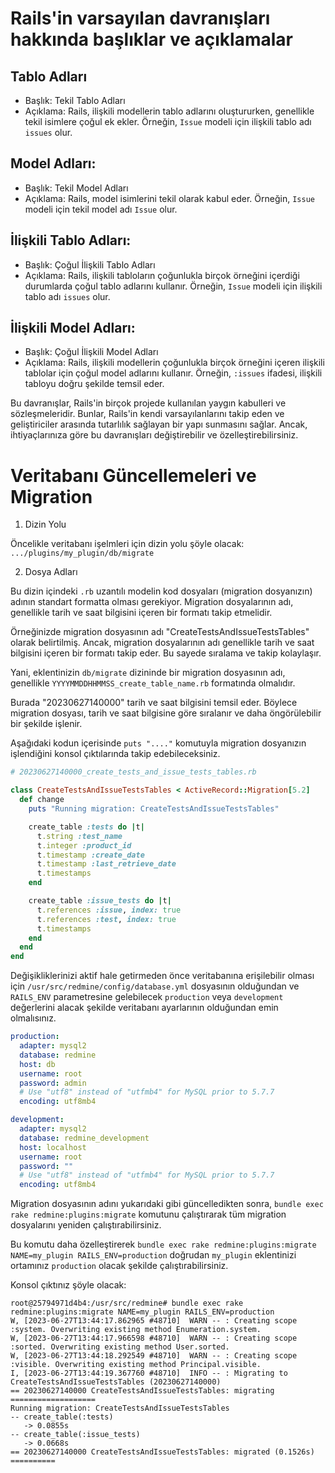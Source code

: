 #  Rails'in varsayılan davranışları hakkında başlıklar ve açıklamalar

## Tablo Adları
   - Başlık: Tekil Tablo Adları
   - Açıklama: Rails, ilişkili modellerin tablo adlarını oluştururken, genellikle tekil isimlere çoğul ek ekler. Örneğin, `Issue` modeli için ilişkili tablo adı `issues` olur.

## Model Adları:
   - Başlık: Tekil Model Adları
   - Açıklama: Rails, model isimlerini tekil olarak kabul eder. Örneğin, `Issue` modeli için tekil model adı `Issue` olur.

## İlişkili Tablo Adları:
   - Başlık: Çoğul İlişkili Tablo Adları
   - Açıklama: Rails, ilişkili tabloların çoğunlukla birçok örneğini içerdiği durumlarda çoğul tablo adlarını kullanır. Örneğin, `Issue` modeli için ilişkili tablo adı `issues` olur.

## İlişkili Model Adları:
   - Başlık: Çoğul İlişkili Model Adları
   - Açıklama: Rails, ilişkili modellerin çoğunlukla birçok örneğini içeren ilişkili tablolar için çoğul model adlarını kullanır. Örneğin, `:issues` ifadesi, ilişkili tabloyu doğru şekilde temsil eder.

Bu davranışlar, Rails'in birçok projede kullanılan yaygın kabulleri ve sözleşmeleridir. Bunlar, Rails'in kendi varsayılanlarını takip eden ve geliştiriciler arasında tutarlılık sağlayan bir yapı sunmasını sağlar. Ancak, ihtiyaçlarınıza göre bu davranışları değiştirebilir ve özelleştirebilirsiniz.


# Veritabanı Güncellemeleri ve Migration

1. Dizin Yolu

Öncelikle veritabanı işelmleri için dizin yolu şöyle olacak: `.../plugins/my_plugin/db/migrate`

2. Dosya Adları

Bu dizin içindeki `.rb` uzantılı modelin kod dosyaları (migration dosyanızın) adının standart formatta olması gerekiyor. Migration dosyalarının adı, genellikle tarih ve saat bilgisini içeren bir formatı takip etmelidir.

Örneğinizde migration dosyasının adı "CreateTestsAndIssueTestsTables" olarak belirtilmiş. Ancak, migration dosyalarının adı genellikle tarih ve saat bilgisini içeren bir formatı takip eder. Bu sayede sıralama ve takip kolaylaşır.

Yani, eklentinizin `db/migrate` dizininde bir migration dosyasının adı, genellikle `YYYYMMDDHHMMSS_create_table_name.rb` formatında olmalıdır.

Burada "20230627140000" tarih ve saat bilgisini temsil eder. Böylece migration dosyası, tarih ve saat bilgisine göre sıralanır ve daha öngörülebilir bir şekilde işlenir.

Aşağıdaki kodun içerisinde  `puts "...."` komutuyla migration dosyanızın işlendiğini konsol çıktılarında takip edebileceksiniz.

```ruby
# 20230627140000_create_tests_and_issue_tests_tables.rb

class CreateTestsAndIssueTestsTables < ActiveRecord::Migration[5.2]
  def change
    puts "Running migration: CreateTestsAndIssueTestsTables"

    create_table :tests do |t|
      t.string :test_name
      t.integer :product_id
      t.timestamp :create_date
      t.timestamp :last_retrieve_date
      t.timestamps
    end

    create_table :issue_tests do |t|
      t.references :issue, index: true
      t.references :test, index: true
      t.timestamps
    end
  end
end
```

Değişikliklerinizi aktif hale getirmeden önce veritabanına erişilebilir olması için `/usr/src/redmine/config/database.yml` dosyasının olduğundan ve `RAILS_ENV` parametresine gelebilecek `production` veya `development` değerlerini alacak şekilde veritabanı ayarlarının olduğundan emin olmalısınız.

```yaml
production:
  adapter: mysql2
  database: redmine
  host: db
  username: root
  password: admin
  # Use "utf8" instead of "utfmb4" for MySQL prior to 5.7.7
  encoding: utf8mb4

development:
  adapter: mysql2
  database: redmine_development
  host: localhost
  username: root
  password: ""
  # Use "utf8" instead of "utfmb4" for MySQL prior to 5.7.7
  encoding: utf8mb4
```

Migration dosyasının adını yukarıdaki gibi güncelledikten sonra, `bundle exec rake redmine:plugins:migrate` komutunu çalıştırarak tüm migration dosyalarını yeniden çalıştırabilirsiniz. 

Bu komutu daha özelleştirerek `bundle exec rake redmine:plugins:migrate NAME=my_plugin RAILS_ENV=production` doğrudan `my_plugin` eklentinizi ortamınız `production` olacak şekilde çalıştırabilirsiniz.

Konsol çıktınız şöyle olacak:
```shell
root@25794971d4b4:/usr/src/redmine# bundle exec rake redmine:plugins:migrate NAME=my_plugin RAILS_ENV=production
W, [2023-06-27T13:44:17.862965 #48710]  WARN -- : Creating scope :system. Overwriting existing method Enumeration.system.
W, [2023-06-27T13:44:17.966598 #48710]  WARN -- : Creating scope :sorted. Overwriting existing method User.sorted.
W, [2023-06-27T13:44:18.292549 #48710]  WARN -- : Creating scope :visible. Overwriting existing method Principal.visible.
I, [2023-06-27T13:44:19.367760 #48710]  INFO -- : Migrating to CreateTestsAndIssueTestsTables (20230627140000)
== 20230627140000 CreateTestsAndIssueTestsTables: migrating ===================
Running migration: CreateTestsAndIssueTestsTables
-- create_table(:tests)
   -> 0.0855s
-- create_table(:issue_tests)
   -> 0.0668s
== 20230627140000 CreateTestsAndIssueTestsTables: migrated (0.1526s) ==========
```
